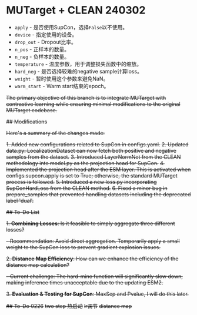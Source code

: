 # MUTarget + CLEAN 240302

- `apply` - 是否使用SupCon，选择`False`以不使用。
- `device` - 指定使用的设备。
- `drop_out` - Dropout比率。
- `n_pos` - 正样本的数量。
- `n_neg` - 负样本的数量。
- `temperature` - 温度参数，用于调整损失函数中的缩放。
- `hard_neg` - 是否选择较难的negative sample计算loss。
- `weight` - 暂时使用这个参数来避免NaN。
- `warm_start` - Warm start结束的epoch。


~~The primary objective of this branch is to integrate MUTarget with contrastive learning while ensuring minimal modifications to the original MUTarget codebase.~~

~~## Modifications~~

~~Here's a summary of the changes made:~~

~~1. Added new configurations related to SupCon in configs.yaml.~~
~~2. Updated data.py: LocalizationDataset can now fetch both positive and negative samples from the dataset.~~
~~3. Introduced LayerNormNet from the CLEAN methodology into model.py as the projection head for SupCon.~~
~~4. Implemented the projection head after the ESM layer. This is activated when configs.supcon.apply is set to True; otherwise, the standard MUTarget process is followed.~~
~~5. Introduced a new loss.py incorporating SupConHardLoss from the CLEAN method.~~
~~6. Fixed a minor bug in prepare_samples that prevented handling datasets including the deprecated label 'dual'.~~

~~## To-Do List~~

~~1. **Combining Losses**: Is it feasible to simply aggregate three different losses?~~
   
   ~~- Recommendation: Avoid direct aggregation. Temporarily apply a small weight to the SupCon loss to prevent gradient explosion issues.~~

~~2. **Distance Map Efficiency**: How can we enhance the efficiency of the distance map calculation?~~
   
   ~~- Current challenge: The hard-mine function will significantly slow down, making inference times unacceptable due to the updating ESM2.~~

~~3. **Evaluation & Testing for SupCon**: MaxSep and Pvalue, I will do this later.~~


~~## To-Do 0226~~
~~two step 热启动~~
~~lr调节~~
~~distance map~~
